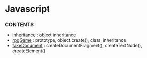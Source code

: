 # Javascript

### CONTENTS
  - [inheritance] : object inheritance
  - [rpgGame] : prototype, object.create(), class, inheritance
  - [fakeDocument] : createDocumentFragment(), createTextNode(), createElement()

[//]: # (These are reference links used in the body of this note and get stripped out when the markdown processor does its job. There is no need to format nicely because it shouldn't be seen. Thanks SO - http://stackoverflow.com/questions/4823468/store-comments-in-markdown-syntax)

  [inheritance]: <https://github.com/yuriyoon1009/javascript/blob/master/inheritance/object_inheritance.js>

  [rpgGame]: <https://github.com/yuriyoon1009/javascript/blob/master/rpgGame/rpgGame.js>

  [fakeDocument]: <https://github.com/yuriyoon1009/javascript/blob/master/fakeDocument/fragment.js>
